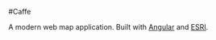 #Caffe

A modern web map application. Built with [Angular](https://angular.io/) and 
[ESRI](https://developers.arcgis.com/).
